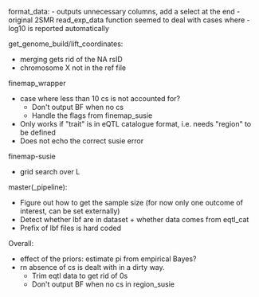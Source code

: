 format_data:
	- outputs unnecessary columns, add a select at the end
	- original 2SMR read_exp_data function seemed to deal with cases where -log10 is reported automatically
	
get_genome_build/lift_coordinates:
  - merging gets rid of the NA rsID
  - chromosome X not in the ref file
	
finemap_wrapper
  - case where less than 10 cs is not accounted for?
	- Don't output BF when no cs
	- Handle the flags from finemap_susie
  - Only works if "trait" is in eQTL catalogue format, i.e. needs "region" to be defined
  - Does not echo the correct susie error
  
finemap-susie
  - grid search over L
  
master(_pipeline):
  - Figure out how to get the sample size (for now only one outcome of interest, can be set externally)
  - Detect whether lbf are in dataset + whether data comes from eqtl_cat
  - Prefix of lbf files is hard coded
  
Overall:
  - effect of the priors: estimate pi from empirical Bayes?
  - rn absence of cs is dealt with in a dirty way.
      - Trim eqtl data to get rid of 0s
      - Don't output BF when no cs in region_susie